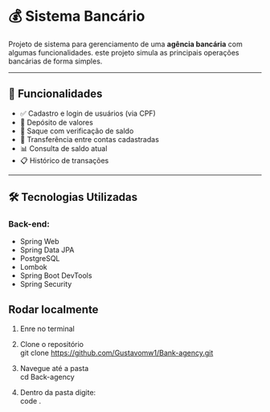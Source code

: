 # 💰 Sistema Bancário

Projeto de sistema para gerenciamento de uma **agência bancária** com algumas funcionalidades. este projeto simula as principais operações bancárias de forma simples.

---

## 🚀 Funcionalidades

- ✅ Cadastro e login de usuários (via CPF)
- 💸 Depósito de valores
- 🏦 Saque com verificação de saldo
- 🔁 Transferência entre contas cadastradas
- 📊 Consulta de saldo atual
- 📋 Histórico de transações

---

## 🛠️ Tecnologias Utilizadas

### Back-end:
- Spring Web
- Spring Data JPA
- PostgreSQL
- Lombok
- Spring Boot DevTools
- Spring Security


## Rodar localmente

1. Enre no terminal

2. Clone o repositório <br>
git clone https://github.com/Gustavomw1/Bank-agency.git

3. Navegue até a pasta <br>
cd Back-agency

4. Dentro da pasta digite: <br>
code .

